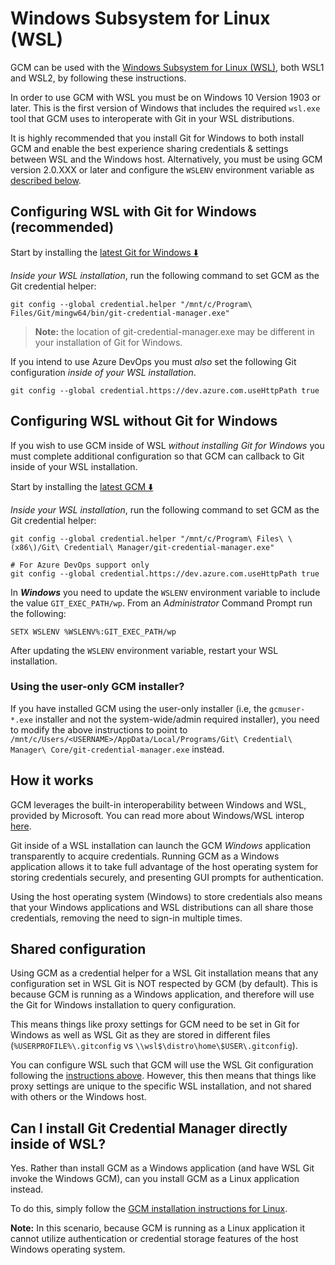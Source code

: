 # Windows Subsystem for Linux (WSL)

GCM can be used with the
[Windows Subsystem for Linux (WSL)][wsl], both WSL1 and WSL2, by
following these instructions.

In order to use GCM with WSL you must be on Windows 10 Version 1903 or later.
This is the first version of Windows that includes the required `wsl.exe` tool
that GCM uses to interoperate with Git in your WSL distributions.

It is highly recommended that you install Git for Windows to both install GCM
and enable the best experience sharing credentials & settings between WSL and
the Windows host. Alternatively, you must be using GCM version 2.0.XXX or later
and configure the `WSLENV` environment variable as
[described below][configuring-wsl-without-git-for-windows].

## Configuring WSL with Git for Windows (recommended)

Start by installing the [latest Git for Windows ⬇️][latest-git-for-windows]

_Inside your WSL installation_, run the following command to set GCM as the Git
credential helper:

```shell
git config --global credential.helper "/mnt/c/Program\ Files/Git/mingw64/bin/git-credential-manager.exe"
```

> **Note:** the location of git-credential-manager.exe may be different in your
installation of Git for Windows.

If you intend to use Azure DevOps you must _also_ set the following Git
configuration _inside of your WSL installation_.

```shell
git config --global credential.https://dev.azure.com.useHttpPath true
```

## Configuring WSL without Git for Windows

If you wish to use GCM inside of WSL _without installing Git for Windows_
you must complete additional configuration so that GCM can callback to Git
inside of your WSL installation.

Start by installing the [latest GCM ⬇️][latest-gcm]

_Inside your WSL installation_, run the following command to set GCM as the Git
credential helper:

```shell
git config --global credential.helper "/mnt/c/Program\ Files\ \(x86\)/Git\ Credential\ Manager/git-credential-manager.exe"

# For Azure DevOps support only
git config --global credential.https://dev.azure.com.useHttpPath true
```

In **_Windows_** you need to update the `WSLENV` environment variable to include
the value `GIT_EXEC_PATH/wp`. From an _Administrator_ Command Prompt run the
following:

```batch
SETX WSLENV %WSLENV%:GIT_EXEC_PATH/wp
```

After updating the `WSLENV` environment variable, restart your WSL installation.

### Using the user-only GCM installer?

If you have installed GCM using the user-only installer (i.e, the `gcmuser-*.exe`
installer and not the system-wide/admin required installer), you need to modify
the above instructions to point to
`/mnt/c/Users/<USERNAME>/AppData/Local/Programs/Git\ Credential\ Manager\ Core/git-credential-manager.exe`
instead.

## How it works

GCM leverages the built-in interoperability between Windows and WSL, provided by
Microsoft. You can read more about Windows/WSL interop [here][wsl-interop].

Git inside of a WSL installation can launch the GCM _Windows_ application
transparently to acquire credentials. Running GCM as a Windows application
allows it to take full advantage of the host operating system for storing
credentials securely, and presenting GUI prompts for authentication.

Using the host operating system (Windows) to store credentials also means that
your Windows applications and WSL distributions can all share those credentials,
removing the need to sign-in multiple times.

## Shared configuration

Using GCM as a credential helper for a WSL Git installation means that any
configuration set in WSL Git is NOT respected by GCM (by default). This is
because GCM is running as a Windows application, and therefore will use the Git
for Windows installation to query configuration.

This means things like proxy settings for GCM need to be set in Git for Windows
as well as WSL Git as they are stored in different files
(`%USERPROFILE%\.gitconfig` vs `\\wsl$\distro\home\$USER\.gitconfig`).

You can configure WSL such that GCM will use the WSL Git configuration following
the [instructions above][configuring-wsl-without-git-for-windows]. However,
this then means that things like proxy settings are unique to the specific WSL
installation, and not shared with others or the Windows host.

## Can I install Git Credential Manager directly inside of WSL?

Yes. Rather than install GCM as a Windows application (and have WSL Git invoke
the Windows GCM), can you install GCM as a Linux application instead.

To do this, simply follow the
[GCM installation instructions for Linux][linux-installation].

**Note:** In this scenario, because GCM is running as a Linux application
it cannot utilize authentication or credential storage features of the host
Windows operating system.

[wsl]: https://aka.ms/wsl
[configuring-wsl-without-git-for-windows]: #configuring-wsl-without-git-for-windows
[latest-git-for-windows]: https://github.com/git-for-windows/git/releases/latest
[latest-gcm]: https://aka.ms/gcm/latest
[wsl-interop]: https://docs.microsoft.com/en-us/windows/wsl/interop
[linux-installation]: ../README.md#linux
